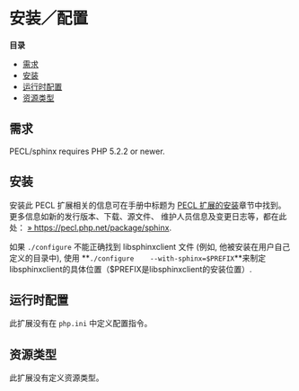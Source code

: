 安装／配置
==========

**目录**

-   [需求](/sphinx/setup.html#需求)
-   [安装](/sphinx/setup.html#安装)
-   [运行时配置](/sphinx/setup.html#运行时配置)
-   [资源类型](/sphinx/setup.html#资源类型)

需求
----

PECL/sphinx requires PHP 5.2.2 or newer.

安装
----

安装此 PECL 扩展相关的信息可在手册中标题为
<a href="/install/pecl.html" class="link">PECL 扩展的安装</a>章节中找到。更多信息如新的发行版本、下载、源文件、
维护人员信息及变更日志等，都在此处：
<a href="https://pecl.php.net/package/sphinx" class="link external">» https://pecl.php.net/package/sphinx</a>.

如果 `./configure` 不能正确找到 libsphinxclient 文件 (例如,
他被安装在用户自己定义的目录中), 使用
**`./configure    --with-sphinx=$PREFIX`**来制定libsphinxclient的具体位置（$PREFIX是libsphinxclient的安装位置）.

运行时配置
----------

此扩展没有在 `php.ini` 中定义配置指令。

资源类型
--------

此扩展没有定义资源类型。
